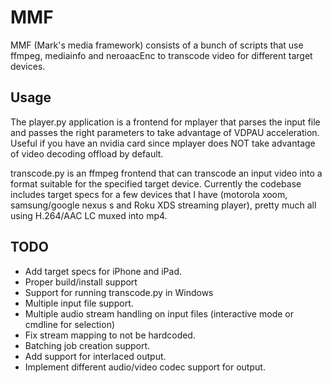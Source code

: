 MMF
=======

MMF (Mark's media framework) consists of a bunch of scripts that use ffmpeg, mediainfo and neroaacEnc to transcode video for different target devices.

Usage
---------
The player.py application is a frontend for mplayer that parses the input file and passes the right parameters to take advantage of VDPAU acceleration. Useful if you have an nvidia card since mplayer does NOT take advantage of video decoding offload by default.

transcode.py is an ffmpeg frontend that can transcode an input video into a format suitable for the specified target device. Currently the codebase includes target specs for a few devices that I have (motorola xoom, samsung/google nexus s and Roku XDS streaming player), pretty much all using H.264/AAC LC muxed into mp4. 

TODO
---------
* Add target specs for iPhone and iPad.
* Proper build/install support
* Support for running transcode.py in Windows
* Multiple input file support.
* Multiple audio stream handling on input files (interactive mode or cmdline for selection)
* Fix stream mapping to not be hardcoded.
* Batching job creation support.
* Add support for interlaced output.
* Implement different audio/video codec support for output.